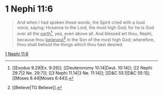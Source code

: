 # 1 Nephi 11:6

> And when I had spoken these words, the Spirit cried with a loud voice, saying: Hosanna to the Lord, the most high God; for he is God over all the <u>earth</u>[^a], yea, even above all. And blessed art thou, Nephi, because thou <u>believest</u>[^b] in the Son of the most high God; wherefore, thou shalt behold the things which thou hast desired.

[1 Nephi 11:6](https://www.churchofjesuschrist.org/study/scriptures/bofm/1-ne/11?lang=eng&id=p6#p6)


[^a]: [[Exodus 9.29|Ex. 9:29]]; [[Deuteronomy 10.14|Deut. 10:14]]; [[2 Nephi 29.7|2 Ne. 29:7]]; [[3 Nephi 11.14|3 Ne. 11:14]]; [[D&C 55.1|D&C 55:1]]; [[Moses 6.44|Moses 6:44]].  
[^b]: [[Believe|TG Believe]].  
